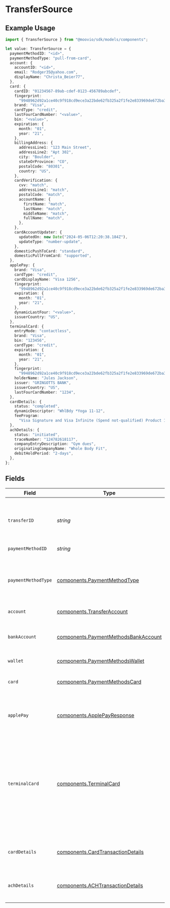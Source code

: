 # TransferSource

## Example Usage

```typescript
import { TransferSource } from "@moovio/sdk/models/components";

let value: TransferSource = {
  paymentMethodID: "<id>",
  paymentMethodType: "pull-from-card",
  account: {
    accountID: "<id>",
    email: "Rodger35@yahoo.com",
    displayName: "Christa_Beier77",
  },
  card: {
    cardID: "01234567-89ab-cdef-0123-456789abcdef",
    fingerprint:
      "9948962d92a1ce40c9f918cd9ece3a22bde62fb325a2f1fe2e833969de672ba3",
    brand: "Visa",
    cardType: "credit",
    lastFourCardNumber: "<value>",
    bin: "<value>",
    expiration: {
      month: "01",
      year: "21",
    },
    billingAddress: {
      addressLine1: "123 Main Street",
      addressLine2: "Apt 302",
      city: "Boulder",
      stateOrProvince: "CO",
      postalCode: "80301",
      country: "US",
    },
    cardVerification: {
      cvv: "match",
      addressLine1: "match",
      postalCode: "match",
      accountName: {
        firstName: "match",
        lastName: "match",
        middleName: "match",
        fullName: "match",
      },
    },
    cardAccountUpdater: {
      updatedOn: new Date("2024-05-06T12:20:38.184Z"),
      updateType: "number-update",
    },
    domesticPushToCard: "standard",
    domesticPullFromCard: "supported",
  },
  applePay: {
    brand: "Visa",
    cardType: "credit",
    cardDisplayName: "Visa 1256",
    fingerprint:
      "9948962d92a1ce40c9f918cd9ece3a22bde62fb325a2f1fe2e833969de672ba3",
    expiration: {
      month: "01",
      year: "21",
    },
    dynamicLastFour: "<value>",
    issuerCountry: "US",
  },
  terminalCard: {
    entryMode: "contactless",
    brand: "Visa",
    bin: "123456",
    cardType: "credit",
    expiration: {
      month: "01",
      year: "21",
    },
    fingerprint:
      "9948962d92a1ce40c9f918cd9ece3a22bde62fb325a2f1fe2e833969de672ba3",
    holderName: "Jules Jackson",
    issuer: "GRINGOTTS BANK",
    issuerCountry: "US",
    lastFourCardNumber: "1234",
  },
  cardDetails: {
    status: "completed",
    dynamicDescriptor: "WhlBdy *Yoga 11-12",
    feeProgram:
      "Visa Signature and Visa Infinite (Spend not-qualified) Product 1",
  },
  achDetails: {
    status: "initiated",
    traceNumber: "124782618117",
    companyEntryDescription: "Gym dues",
    originatingCompanyName: "Whole Body Fit",
    debitHoldPeriod: "2-days",
  },
};
```

## Fields

| Field                                                                                                                                                                                                                                                                                                                                    | Type                                                                                                                                                                                                                                                                                                                                     | Required                                                                                                                                                                                                                                                                                                                                 | Description                                                                                                                                                                                                                                                                                                                              | Example                                                                                                                                                                                                                                                                                                                                  |
| ---------------------------------------------------------------------------------------------------------------------------------------------------------------------------------------------------------------------------------------------------------------------------------------------------------------------------------------- | ---------------------------------------------------------------------------------------------------------------------------------------------------------------------------------------------------------------------------------------------------------------------------------------------------------------------------------------- | ---------------------------------------------------------------------------------------------------------------------------------------------------------------------------------------------------------------------------------------------------------------------------------------------------------------------------------------- | ---------------------------------------------------------------------------------------------------------------------------------------------------------------------------------------------------------------------------------------------------------------------------------------------------------------------------------------- | ---------------------------------------------------------------------------------------------------------------------------------------------------------------------------------------------------------------------------------------------------------------------------------------------------------------------------------------- |
| `transferID`                                                                                                                                                                                                                                                                                                                             | *string*                                                                                                                                                                                                                                                                                                                                 | :heavy_minus_sign:                                                                                                                                                                                                                                                                                                                       | UUID present only if the transfer is part of a transfer group.                                                                                                                                                                                                                                                                           |                                                                                                                                                                                                                                                                                                                                          |
| `paymentMethodID`                                                                                                                                                                                                                                                                                                                        | *string*                                                                                                                                                                                                                                                                                                                                 | :heavy_check_mark:                                                                                                                                                                                                                                                                                                                       | N/A                                                                                                                                                                                                                                                                                                                                      |                                                                                                                                                                                                                                                                                                                                          |
| `paymentMethodType`                                                                                                                                                                                                                                                                                                                      | [components.PaymentMethodType](../../models/components/paymentmethodtype.md)                                                                                                                                                                                                                                                             | :heavy_check_mark:                                                                                                                                                                                                                                                                                                                       | The payment method type that represents a payment rail and directionality                                                                                                                                                                                                                                                                |                                                                                                                                                                                                                                                                                                                                          |
| `account`                                                                                                                                                                                                                                                                                                                                | [components.TransferAccount](../../models/components/transferaccount.md)                                                                                                                                                                                                                                                                 | :heavy_check_mark:                                                                                                                                                                                                                                                                                                                       | N/A                                                                                                                                                                                                                                                                                                                                      |                                                                                                                                                                                                                                                                                                                                          |
| `bankAccount`                                                                                                                                                                                                                                                                                                                            | [components.PaymentMethodsBankAccount](../../models/components/paymentmethodsbankaccount.md)                                                                                                                                                                                                                                             | :heavy_minus_sign:                                                                                                                                                                                                                                                                                                                       | A bank account as contained within a payment method.                                                                                                                                                                                                                                                                                     |                                                                                                                                                                                                                                                                                                                                          |
| `wallet`                                                                                                                                                                                                                                                                                                                                 | [components.PaymentMethodsWallet](../../models/components/paymentmethodswallet.md)                                                                                                                                                                                                                                                       | :heavy_minus_sign:                                                                                                                                                                                                                                                                                                                       | N/A                                                                                                                                                                                                                                                                                                                                      |                                                                                                                                                                                                                                                                                                                                          |
| `card`                                                                                                                                                                                                                                                                                                                                   | [components.PaymentMethodsCard](../../models/components/paymentmethodscard.md)                                                                                                                                                                                                                                                           | :heavy_minus_sign:                                                                                                                                                                                                                                                                                                                       | A card as contained within a payment method.                                                                                                                                                                                                                                                                                             |                                                                                                                                                                                                                                                                                                                                          |
| `applePay`                                                                                                                                                                                                                                                                                                                               | [components.ApplePayResponse](../../models/components/applepayresponse.md)                                                                                                                                                                                                                                                               | :heavy_minus_sign:                                                                                                                                                                                                                                                                                                                       | Describes an Apple Pay token on a Moov account.                                                                                                                                                                                                                                                                                          |                                                                                                                                                                                                                                                                                                                                          |
| `terminalCard`                                                                                                                                                                                                                                                                                                                           | [components.TerminalCard](../../models/components/terminalcard.md)                                                                                                                                                                                                                                                                       | :heavy_minus_sign:                                                                                                                                                                                                                                                                                                                       | Describes payment card details captured with tap or in-person payment.                                                                                                                                                                                                                                                                   | {<br/>"entryMode": "contactless",<br/>"brand": "Visa",<br/>"bin": "123456",<br/>"cardType": "credit",<br/>"expiration": {<br/>"month": "01",<br/>"year": "21"<br/>},<br/>"fingerprint": "9948962d92a1ce40c9f918cd9ece3a22bde62fb325a2f1fe2e833969de672ba3",<br/>"holderName": "Jules Jackson",<br/>"issuer": "GRINGOTTS BANK",<br/>"issuerCountry": "US",<br/>"lastFourCardNumber": "1234"<br/>} |
| `cardDetails`                                                                                                                                                                                                                                                                                                                            | [components.CardTransactionDetails](../../models/components/cardtransactiondetails.md)                                                                                                                                                                                                                                                   | :heavy_minus_sign:                                                                                                                                                                                                                                                                                                                       | Card-specific details about the transaction.                                                                                                                                                                                                                                                                                             |                                                                                                                                                                                                                                                                                                                                          |
| `achDetails`                                                                                                                                                                                                                                                                                                                             | [components.ACHTransactionDetails](../../models/components/achtransactiondetails.md)                                                                                                                                                                                                                                                     | :heavy_minus_sign:                                                                                                                                                                                                                                                                                                                       | ACH specific details about the transaction.                                                                                                                                                                                                                                                                                              |                                                                                                                                                                                                                                                                                                                                          |